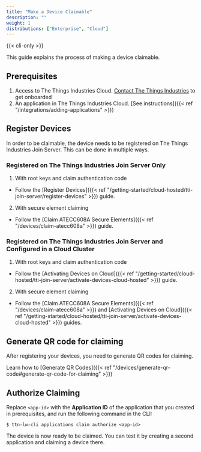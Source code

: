 ```yaml
---
title: "Make a Device Claimable"
description: ""
weight: 1
distributions: ["Enterprise", "Cloud"]
--- 
```


{{< cli-only >}}

This guide explains the process of making a device claimable.

<!--more-->

## Prerequisites

1. Access to The Things Industries Cloud. [Contact The Things Industries](mailto:cloud@thethingsindustries.com) to get onboarded
2. An application in The Things Industries Cloud. [See instructions]({{< ref "/integrations/adding-applications" >}})

## Register Devices

In order to be claimable, the device needs to be registered on The Things Industries Join Server. This can be done in multiple ways.

### Registered on The Things Industries Join Server Only

1. With root keys and claim authentication code
- Follow the [Register Devices]({{< ref "/getting-started/cloud-hosted/tti-join-server/register-devices" >}}) guide.

2. With secure element claiming
- Follow the [Claim ATECC608A Secure Elements]({{< ref "/devices/claim-atecc608a" >}}) guide.

### Registered on The Things Industries Join Server and Configured in a Cloud Cluster

1. With root keys and claim authentication code
- Follow the [Activating Devices on Cloud]({{< ref "/getting-started/cloud-hosted/tti-join-server/activate-devices-cloud-hosted" >}}) guide.

2. With secure element claiming
- Follow the [Claim ATECC608A Secure Elements]({{< ref "/devices/claim-atecc608a" >}}) and [Activating Devices on Cloud]({{< ref "/getting-started/cloud-hosted/tti-join-server/activate-devices-cloud-hosted" >}}) guides.

## Generate QR code for claiming

After registering your devices, you need to generate QR codes for claiming.

Learn how to [Generate QR Codes]({{< ref "/devices/generate-qr-code#generate-qr-code-for-claiming" >}})

## Authorize Claiming
  
Replace `<app-id>` with the **Application ID** of the application that you created in prerequisites, and run the following command in the CLI:

```
$ ttn-lw-cli applications claim authorize <app-id>
```

The device is now ready to be claimed. You can test it by creating a second application and claiming a device there.
